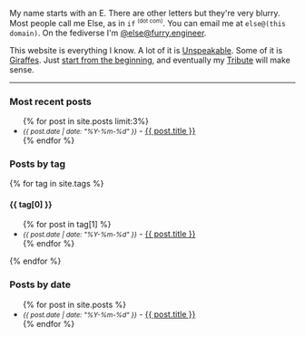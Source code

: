 My name starts with an E. There are other letters but they're very blurry. Most people call me Else, as in `if` <sup><small>(dot com)</small></sup>. You can email me at
`else@(this domain)`. On the fediverse I'm <a rel="me" href="https://furry.engineer/@else">@else@furry.engineer</a>.

This website is everything I know. A lot of it is [Unspeakable](/unspeakable). Some of it is [Giraffes](/giraffes). Just [start from the beginning](/story), and eventually my [Tribute](/tribute) will make sense.

---

<h3>Most recent posts</h3>
<ul>
  {% for post in site.posts limit:3%}
    <li>
      <small><i>{{ post.date | date: "%Y-%m-%d" }}</i></small> - <a href="{{ post.url }}">{{ post.title }}</a>
    </li>
  {% endfor %}
</ul>

<h3>Posts by tag</h3>

{% for tag in site.tags %}
  <h4>{{ tag[0] }}</h4>
  <ul>
    {% for post in tag[1] %}
      <li><small><i>{{ post.date | date: "%Y-%m-%d" }}</i></small> - <a href="{{ post.url }}">{{ post.title }}</a></li>
    {% endfor %}
  </ul>
{% endfor %}

<h3>Posts by date</h3>

<ul>
  {% for post in site.posts %}
    <li>
      <small><i>{{ post.date | date: "%Y-%m-%d" }}</i></small> - <a href="{{ post.url }}">{{ post.title }}</a>
    </li>
  {% endfor %}
</ul>